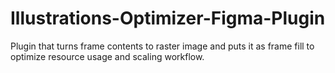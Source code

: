 # Illustrations-Optimizer-Figma-Plugin
Plugin that turns frame contents to raster image and puts it as frame fill to optimize resource usage and scaling workflow.